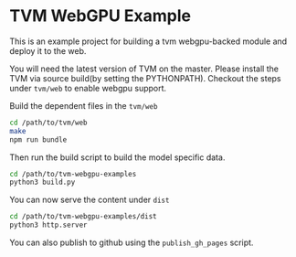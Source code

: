 TVM WebGPU Example
==================

This is an example project for building a tvm webgpu-backed module and deploy it to the web.

You will need the latest version of TVM on the master.
Please install the TVM via source build(by setting the PYTHONPATH).
Checkout the steps under `tvm/web` to enable webgpu support.

Build the dependent files in the `tvm/web`
```bash
cd /path/to/tvm/web
make
npm run bundle
```

Then run the build script to build the model specific data.

```bash
cd /path/to/tvm-webgpu-examples
python3 build.py
```

You can now serve the content under `dist`
```bash
cd /path/to/tvm-webgpu-examples/dist
python3 http.server
```

You can also publish to github using the `publish_gh_pages` script.
